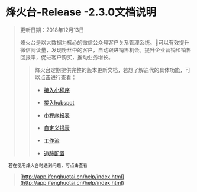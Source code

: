 # 烽火台-Release -2.3.0文档说明

> 更新日期：2018年12月13日
>
> 烽火台是以大数据为核心的微信公众号客户关系管理系统。可以有效提升微信阅读量，发现粉丝中的客户，自动跟进销售机会。提升企业营销和销售回报率，促进客户购买，推动业务增长。
>
> > 烽火台定期提供完整的版本更新文档，若想了解迭代的具体功能，可以点击进行查看：
> >
> > * [接入小程序](/xiao-cheng-xu-jie-ru/21jie-ru-xiao-cheng-xu.md)
> >
> > * [接入hubspot](/hubspotjie-ru/jie-ru-hubspot.md)
> >
> > * [小程序报表](/yi-biao-pan/41yi-biao-pan.md)
> >
> > * [自定义报表](/yi-biao-pan/42zi-ding-yi-bao-biao.md)
> >
> > * [工作流](/chang-jing-ying-yong/51gong-zuo-liu.md)
> >
> > * [追踪配置](/zhui-zong-guan-li/61zhui-zong-pei-zhi.md)
>

```
 若在使用烽火台时遇到问题，可点击查看
```

> [http://app.ifenghuotai.cn/help/index.html](http://app.ifenghuotai.cn/help/index.html)

